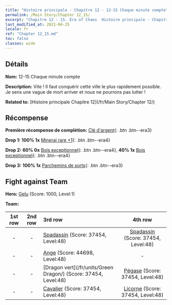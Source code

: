 ```yaml
---
title: "Histoire principale - Chapitre 12 - 12-15 Chaque minute compte"
permalink: /Main Story/Chapter 12_15/
excerpt: "Chapitre 12 - 15. Era of Chaos  Histoire principale - Chapitre 12_15. 12-15 Chaque minute compte"
last_modified_at: 2021-04-25
locale: fr
ref: "Chapter 12_15.md"
toc: false
classes: wide
---
```


## Détails

 **Nom:** 12-15 Chaque minute compte

 **Description:** Vite ! Il faut conquérir cette ville le plus rapidement possible. Je sens une vague de mort arriver et nous ne pourrons pas lutter !

 **Related to:** [Histoire principale Chapitre 12](/fr/Main Story/Chapter 12/)

## Récompense

 **Première récompense de complétion:** [Clé d'argent](/ItemsFR/con_693/){: .btn .btn--era3}

 **Drop 1:** **100% 1x** [Minerai rare +1](/ItemsFR/mat_40/){: .btn .btn--era4}

 **Drop 2:** **60% 0x** [Bois exceptionnel](/ItemsFR/mat_34/){: .btn .btn--era4}, **40% 1x** [Bois exceptionnel](/ItemsFR/mat_34/){: .btn .btn--era4}

 **Drop 3:** **100% 1x** [Parchemins de sorts](/ItemsFR/con_694/){: .btn .btn--era3}


## Fight against Team
 **Hero:** [Gelu](/fr/heroes/Gelu/) (Score: 1000, Level:1)

 **Team:**


  | 1st row | 2nd row | 3rd row | 4th row |
  |:----:|:----:|:----|:----:|
  | - | - | [Spadassin](/fr/units/Swordsman/) (Score: 37454, Level:48)  | [Spadassin](/fr/units/Swordsman/) (Score: 37454, Level:48)  |
  | - | - | [Ange](/fr/units/Angel/) (Score: 44698, Level:48)  | - |
  | - | - | [Dragon vert](/fr/units/Green Dragon/) (Score: 37454, Level:48)  | [Pégase](/fr/units/Pegasus/) (Score: 37454, Level:48)  |
  | - | - | [Cavalier](/fr/units/Cavalier/) (Score: 37454, Level:48)  | [Licorne](/fr/units/Unicorn/) (Score: 37454, Level:48)  |


